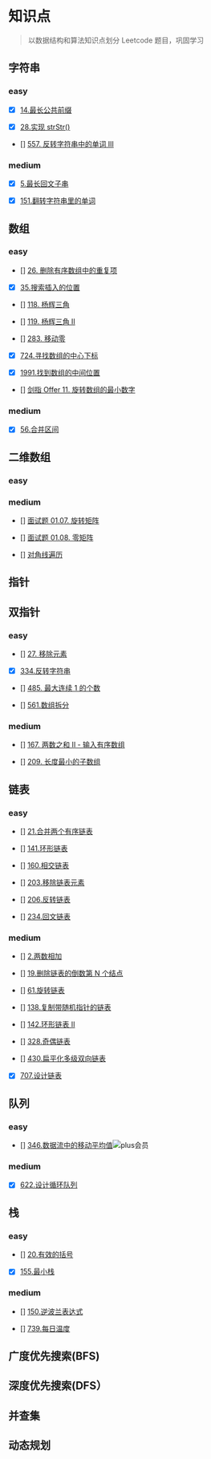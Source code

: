 # 知识点

> 以数据结构和算法知识点划分 Leetcode 题目，巩固学习

## 字符串

### easy

- [x] [14.最长公共前缀](https://leetcode-cn.com/problems/longest-common-prefix/)

- [x] [28.实现 strStr()](https://leetcode-cn.com/problems/implement-strstr/)

- [] [557. 反转字符串中的单词 III](https://leetcode-cn.com/problems/reverse-words-in-a-string-iii/)

### medium

- [x] [5.最长回文子串](https://leetcode-cn.com/problems/longest-palindromic-substring/)

- [x] [151.翻转字符串里的单词](https://leetcode-cn.com/problems/reverse-words-in-a-string/)

## 数组

### easy

- [] [26. 删除有序数组中的重复项](https://leetcode-cn.com/problems/remove-duplicates-from-sorted-array/)

- [x] [35.搜索插入的位置](https://leetcode-cn.com/problems/search-insert-position/)

- [] [118. 杨辉三角](https://leetcode-cn.com/problems/pascals-triangle/)

- [] [119. 杨辉三角 II](https://leetcode-cn.com/problems/pascals-triangle-ii/)

- [] [283. 移动零](https://leetcode-cn.com/problems/move-zeroes/)

- [x] [724.寻找数组的中心下标](https://leetcode-cn.com/problems/find-pivot-index/)

- [x] [1991.找到数组的中间位置](https://leetcode-cn.com/problems/find-the-middle-index-in-array/)

- [] [剑指 Offer 11. 旋转数组的最小数字](https://leetcode-cn.com/problems/xuan-zhuan-shu-zu-de-zui-xiao-shu-zi-lcof/)

### medium

- [x] [56.合并区间](https://leetcode-cn.com/problems/merge-intervals/)

## 二维数组

### easy

### medium

- [] [面试题 01.07. 旋转矩阵](https://leetcode-cn.com/problems/rotate-matrix-lcci/)

- [] [面试题 01.08. 零矩阵](https://leetcode-cn.com/problems/zero-matrix-lcci/)

- [] [对角线遍历](https://leetcode-cn.com/problems/diagonal-traverse/)

## 指针

## 双指针

### easy

- [] [27. 移除元素](https://leetcode-cn.com/problems/remove-element/)

- [x] [334.反转字符串](https://leetcode-cn.com/problems/reverse-string/)

- [] [485. 最大连续 1 的个数](https://leetcode-cn.com/problems/max-consecutive-ones/)

- [] [561.数组拆分](https://leetcode-cn.com/problems/array-partition-i/)

### medium

- [] [167. 两数之和 II - 输入有序数组](https://leetcode-cn.com/problems/two-sum-ii-input-array-is-sorted/)

- [] [209. 长度最小的子数组](https://leetcode-cn.com/problems/minimum-size-subarray-sum/)

## 链表

### easy

- [] [21.合并两个有序链表](https://leetcode-cn.com/problems/merge-two-sorted-lists)

- [] [141.环形链表](https://leetcode-cn.com/problems/linked-list-cycle/)

- [] [160.相交链表](https://leetcode-cn.com/problems/intersection-of-two-linked-lists/)

- [] [203.移除链表元素](https://leetcode-cn.com/problems/remove-linked-list-elements/)

- [] [206.反转链表](https://leetcode-cn.com/problems/reverse-linked-list/)

- [] [234.回文链表](https://leetcode-cn.com/problems/palindrome-linked-list)

### medium

- [] [2.两数相加](https://leetcode-cn.com/problems/add-two-numbers/)

- [] [19.删除链表的倒数第 N 个结点](https://leetcode-cn.com/problems/remove-nth-node-from-end-of-list/)

- [] [61.旋转链表](https://leetcode-cn.com/problems/rotate-list)

- [] [138.复制带随机指针的链表](https://leetcode-cn.com/problems/copy-list-with-random-pointer)

- [] [142.环形链表 II](https://leetcode-cn.com/problems/linked-list-cycle-ii/)

- [] [328.奇偶链表](https://leetcode-cn.com/problems/odd-even-linked-list/)

- [] [430.扁平化多级双向链表](https://leetcode-cn.com/problems/flatten-a-multilevel-doubly-linked-list)

- [x] [707.设计链表](https://leetcode-cn.com/problems/design-linked-list/)

## 队列

### easy

- [] [346.数据流中的移动平均值](https://leetcode-cn.com/problems/moving-average-from-data-stream)![plus会员](https://img.shields.io/badge/-plus会员-blue)

### medium

- [x] [622.设计循环队列](https://leetcode-cn.com/problems/design-circular-queue/)

## 栈

### easy

- [] [20.有效的括号](https://leetcode-cn.com/problems/valid-parentheses)

- [x] [155.最小栈](https://leetcode-cn.com/problems/min-stack/)

### medium

- [] [150.逆波兰表达式](https://leetcode-cn.com/problems/evaluate-reverse-polish-notation)

- [] [739.每日温度](https://leetcode-cn.com/problems/daily-temperatures)

## 广度优先搜索(BFS)

## 深度优先搜索(DFS）

## 并查集

## 动态规划
